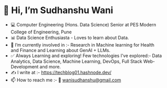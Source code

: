 # 👋 Hi, I’m Sudhanshu Wani
- 💻 Computer Engineering (Hons. Data Science) Senior at PES Modern College of Engineering, Pune
- 📊 Data Science Enthusiasta - Loves to learn about Data.
- 🌱 I’m currently involved in :- Research in Machine learning for Health and Finance and Learning about GenAI + LLMs.
- ✅ Always Learning and exploring! Few technologies I've explored:- Data Analytics, Data Science, Machine Learning, DevOps, Full Stack Web-Development and more.
- ✍ I write at :- https://techblog01.hashnode.dev/ 
- 📫 How to reach me :- 📧 wanisudhanshu@gmail.com


<!---
sudhanshu-wani/sudhanshu-wani is a ✨ special ✨ repository because its `README.md` (this file) appears on your GitHub profile.
You can click the Preview link to take a look at your changes.
--->
